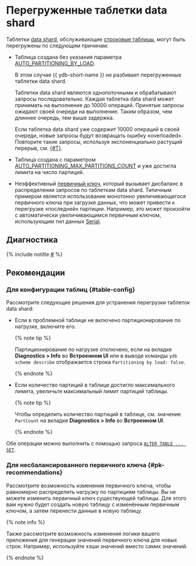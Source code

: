 # Перегруженные таблетки data shard

Таблетки [data shard](../../../../concepts/glossary.md#data-shard), обслуживающие [строковые таблицы](../../../../concepts/datamodel/table.md#row-oriented-tables), могут быть перегружены по следующим причинам:

* Таблица создана без указания параметра [AUTO_PARTITIONING_BY_LOAD](../../../../concepts/datamodel/table.md#AUTO_PARTITIONING_BY_LOAD).

    В этом случае {{ ydb-short-name }} не разбивает перегруженные таблетки data shard.

    Таблетки data shard являются однопоточными и обрабатывают запросы последовательно. Каждая таблетка data shard может принимать на выполнение до 10000 операций. Принятые запросы ожидают своей очереди на выполнение. Таким образом, чем длиннее очередь, тем выше задержка.

    Если таблетка data shard уже содержит 10000 операций в своей очереди, новые запросы будут возвращать ошибку «overloaded». Повторите такие запросы, используя экспоненциально растущий перерыв, см. [{#T}](../queries/overloaded-errors.md).

* Таблица создана с параметром [AUTO_PARTITIONING_MAX_PARTITIONS_COUNT](../../../../concepts/datamodel/table.md#AUTO_PARTITIONING_MAX_PARTITIONS_COUNT) и уже достигла лимита на число партиций.

* Неэффективный [первичный ключ](../../../../concepts/glossary.md#primary-key), который вызывает дисбаланс в распределении запросов по таблеткам data shard. Типичным примером является использование монотонно увеличивающегося первичного ключа при загрузке данных, что может привести к перегрузке «последней» партиции. Например, это может произойти с автоматически увеличивающимся первичным ключом, использующим тип данных [Serial](../../../../yql/reference/types/serial.md).

## Диагностика

<!-- The include is added to allow partial overrides in overlays  -->
{% include notitle [#](_includes/overloaded-shards-diagnostics.md) %}

## Рекомендации

### Для конфигурации таблиц {#table-config}

Рассмотрите следующие решения для устранения перегрузки таблеток data shard:

* Если в проблемной таблице не включено партиционирование по нагрузке, включите его.

    {% note tip %}

    Партиционирование по нагрузке отключено, если на вкладке **Diagnostics > Info** во **Встроенном UI** или в выводе команды `ydb scheme describe` отображается строка `Partitioning by load: false`.

    {% endnote %}

* Если количество партиций в таблице достигло максимального лимита, увеличьте максимальный лимит партиций таблицы.

    {% note tip %}

    Чтобы определить количество партиций в таблице, см. значение `PartCount` на вкладке **Diagnostics > Info** во **Встроенном UI**.

    {% endnote %}

Обе операции можно выполнить с помощью запроса [`ALTER TABLE ... SET`](../../../../yql/reference/syntax/alter_table/set.md).

### Для несбалансированного первичного ключа {#pk-recommendations}

Рассмотрите возможность изменения первичного ключа, чтобы равномерно распределить нагрузку по партициям таблицы. Вы не можете изменить первичный ключ существующей таблицы. Для этого вам нужно будет создать новую таблицу с изменённым первичным ключом, а затем перенести данные в новую таблицу.

{% note info %}

Также рассмотрите возможность изменения логики вашего приложения для генерации значений первичного ключа для новых строк. Например, используйте хэши значений вместо самих значений.

{% endnote %}

